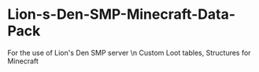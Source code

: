 # Lion-s-Den-SMP-Minecraft-Data-Pack

For the use of Lion's Den SMP server \n
Custom Loot tables, Structures for Minecraft

